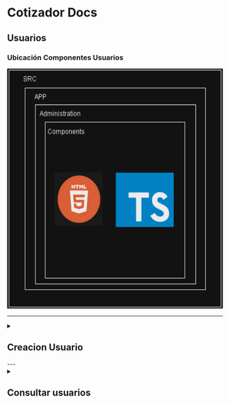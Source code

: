 # Cotizador Docs

## Usuarios

### Ubicación Componentes Usuarios

<img src="./Images/Usuarios.png" alt="Usuarios Estructura" style="height: 40em; width: 100%;"/>

---

<details>
<summary><h2>Creacion Usuario</h2></summary>
<br>

<details>
<summary> <h2>Creacion usuario Información</summary>
<br>

- `https://transborderuat.eastus.cloudapp.azure.com/cpusuarios/api/v1/usuariosCP/`

**Request**:
~~~
{
	"apellido": "Prueba",
	"cargo": "Tester",
	"celular": "3131313131",
	"ciudad": {
		"codigo": "BOG",
		"id": 77831,
		"nombre": "BOGOTÁ",
		"pais": {
			"codigo": "CO",
			"id": 285,
			"nombre": "COLOMBIA",
			"requiereCodigoZip": false
		}
	},
	"correoElectronico": "example1@transborderaduat.onmicrosoft.com",
	"empresa": "Transborder",
	"nombre": "Prueba",
	"nombreUsuario": "example1@transborderaduat.onmicrosoft.com",
	"numeroDeDocumento": "999999999",
	"pais": {
		"codigo": "CO",
		"id": 285,
		"nombre": "COLOMBIA",
		"requiereCodigoZip": false
	},
	"rol": [
		"tester"
	],
	"tipoDeDocumento": "CEDULA_CIUDADANIA",
	"tipoUsuario": "USUARIO_TRANSBORDER"
}
~~~

**Response**:

<strong>No retorna una respuesta</strong>

</details>
</details>
---

<details>
<summary><h2>Consultar usuarios</summary>
<br>

- `https://transborderuat.eastus.cloudapp.azure.com/msusuarios/api/v1/usuario/find`

**Request**:

~~~
{
	"apellido": "Prueba",
	"nombre": "Prueba",
	"pais": {
		"codigo": "CO",
		"id": 285,
		"nombre": "COLOMBIA",
		"requiereCodigoZip": false
	}
}
~~~

**Response**:

~~~
[
	{
		"nombre": "Prueba Pricing",
		"nombreUpper": "PRUEBA PRICING PRUEBAS INTEGRALES",
		"apellido": "Pruebas integrales",
		"apellidoUpper": null,
		"tipoDeDocumento": "CEDULA_CIUDADANIA",
		"numeroDeDocumento": "1234143095",
		"estado": "ACTIVO",
		"pais": {
			"id": 0,
			"nombre": "COLOMBIA",
			"codigo": null,
			"requiereCodigoZip": null,
			"montoMaximoMercanciaGeneral": null,
			"montoMaximoMercanciaVulnerable": null,
			"aplicaProtocolo": null,
			"mercanciasVulnerables": null
		},
		"ciudad": {
			"id": 0,
			"nombre": "BOGOTA",
			"pais": null,
			"codigo": null
		},
		"email": "pruebapricing@gmail.com",
		"roles": [
			"Gerente de Ventas - Pricing",
			"Gestor de Mercadeo"
		],
		"cargo": "Comercial",
		"celular": "3989898989",
		"idUserAD": "22a49897-27d5-45f2-bc3a-aab42dec7454",
		"nombreUsuario": "pricing.pruebasint@transborderaduat.onmicrosoft.com",
		"primerAcceso": true,
		"aceptoCondiciones": false
	},
	{
		"nombre": "Prueba producto 11",
		"nombreUpper": "PRUEBA PRODUCTO 11 PRUEBAS INTEGRALES",
		"apellido": "pruebas integrales",
		"apellidoUpper": null,
		"tipoDeDocumento": "CEDULA_CIUDADANIA",
		"numeroDeDocumento": "1543080958",
		"estado": "ACTIVO",
		"pais": {
			"id": 0,
			"nombre": "COLOMBIA",
			"codigo": null,
			"requiereCodigoZip": null,
			"montoMaximoMercanciaGeneral": null,
			"montoMaximoMercanciaVulnerable": null,
			"aplicaProtocolo": null,
			"mercanciasVulnerables": null
		},
		"ciudad": {
			"id": 0,
			"nombre": "BOGOTÁ",
			"pais": null,
			"codigo": null
		},
		"email": "asierra@transborder.com.co",
		"roles": [
			"Gestor de Producto",
			"Comercial"
		],
		"cargo": "Producto",
		"celular": "3080968548",
		"idUserAD": "4fa98557-3292-40f6-8acd-c3d479ec8133",
		"nombreUsuario": "usuario.producto11@transborderaduat.onmicrosoft.com",
		"primerAcceso": false,
		"aceptoCondiciones": true
	},
	{
		"nombre": "Prueba",
		"nombreUpper": "PRUEBA PRUEBA",
		"apellido": "Prueba",
		"apellidoUpper": null,
		"tipoDeDocumento": "CEDULA_CIUDADANIA",
		"numeroDeDocumento": "999999999",
		"estado": "ACTIVO",
		"pais": {
			"id": 0,
			"nombre": "COLOMBIA",
			"codigo": null,
			"requiereCodigoZip": null,
			"montoMaximoMercanciaGeneral": null,
			"montoMaximoMercanciaVulnerable": null,
			"aplicaProtocolo": null,
			"mercanciasVulnerables": null
		},
		"ciudad": {
			"id": 0,
			"nombre": "BOGOTÁ",
			"pais": null,
			"codigo": null
		},
		"email": "example1@transborderaduat.onmicrosoft.com",
		"roles": [
			"tester"
		],
		"cargo": "Tester",
		"celular": "3131313131",
		"idUserAD": "44ff7e5e-6948-4fa9-8451-cee80af5c625",
		"nombreUsuario": "example1@transborderaduat.onmicrosoft.com",
		"primerAcceso": true,
		"aceptoCondiciones": false
	}
]
~~~


</details>

